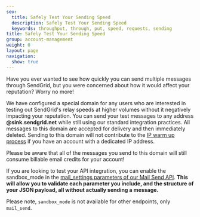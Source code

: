```yaml
---
seo:
  title: Safely Test Your Sending Speed
  description: Safely Test Your Sending Speed
  keywords: throughput, through, put, speed, requests, sending
title: Safely Test Your Sending Speed
group: account-management
weight: 0
layout: page
navigation:
  show: true
---
```


Have you ever wanted to see how quickly you can send multiple messages through SendGrid, but you were concerned about how it would affect your reputation? Worry no more!

We have configured a special domain for any users who are interested in testing out SendGrid's relay speeds at higher volumes without it negatively impacting your reputation. You can send your test messages to any address **@sink.sendgrid.net** while still using our standard integration practices. All messages to this domain are accepted for delivery and then immediately deleted. Sending to this domain will not contribute to the [IP warm up process]({{root_url}}/help-support/sending-email/how-to-warm-up-an-ip-address/) if you have an account with a dedicated IP address.

<call-out>
 Please be aware that all of the messages you send to this domain will still consume billable email credits for your account!
</call-out>


If you are looking to test your API integration, you can enable the sandbox_mode in the [mail_settings parameters of our Mail Send API](https://sendgrid.com/docs/API_Reference/for-developers/sending-email//sandbox-mode/). **This will allow you to validate each parameter you include, and the structure of your JSON payload, all without actually sending a message.**

<call-out>

Please note, `sandbox_mode` is not available for other endpoints, only `mail_send`.

</call-out>

